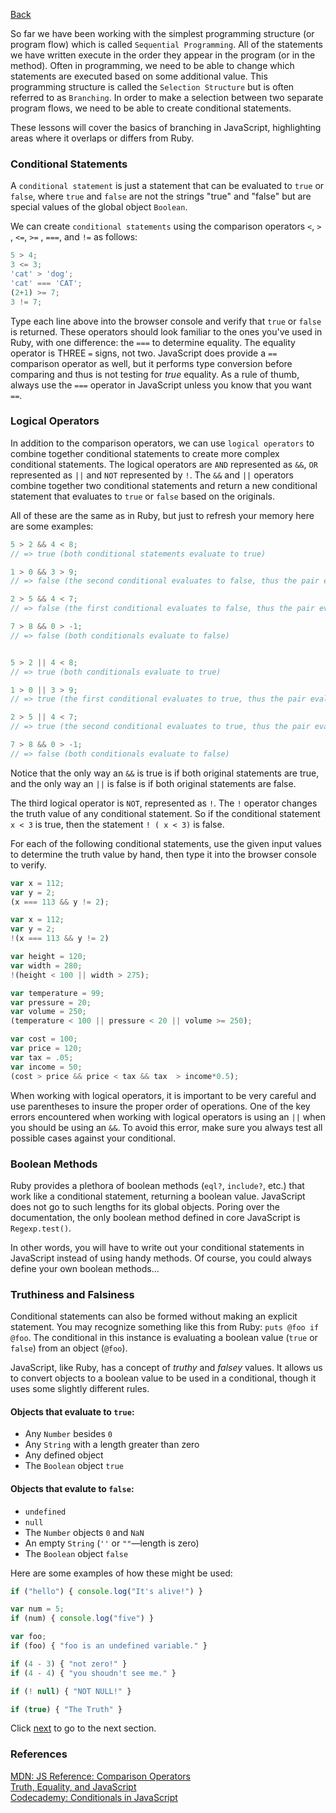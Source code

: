 [Back](6_built_in_methods.md)

So far we have been working with the simplest programming structure (or program flow) which is called `Sequential Programming`.  All of the statements we have written execute in the order they appear in the program (or in the method).  Often in programming, we need to be able to change which statements are executed based on some additional value.  This programming structure is called the `Selection Structure` but is often referred to as `Branching`.  In order to make a selection between two separate program flows, we need to be able to create conditional statements.

These lessons will cover the basics of branching in JavaScript, highlighting areas where it overlaps or differs from Ruby.

### Conditional Statements

A `conditional statement` is just a statement that can be evaluated to `true` or `false`, where `true` and `false` are not the strings "true" and "false" but are special values of the global object `Boolean`.

We can create `conditional statements` using the comparison operators `<`, `>` , `<=`, `>=` , `===`, and `!=` as follows:

```javascript
5 > 4;
3 <= 3;
'cat' > 'dog';
'cat' === 'CAT';
(2+1) >= 7;
3 != 7;
```

Type each line above into the browser console and verify that `true` or `false` is returned.  These operators should look familiar to the ones you've used in Ruby, with one difference: the `===` to determine equality. The equality operator is THREE `=` signs, not two.  JavaScript does provide a `==` comparison operator as well, but it performs type conversion before comparing and thus is not testing for *true* equality.  As a rule of thumb, always use the `===` operator in JavaScript unless you know that you want `==`. 

### Logical Operators

In addition to the comparison operators, we can use `logical operators` to combine together conditional statements to  create more complex conditional statements.  The logical operators are `AND` represented as `&&`, `OR` represented as `||` and `NOT` represented by `!`.  The `&&` and `||` operators combine together two conditional statements and return a new conditional statement that evaluates to `true` or `false` based on the originals.  

All of these are the same as in Ruby, but just to refresh your memory here are some examples:

```javascript
5 > 2 && 4 < 8; 
// => true (both conditional statements evaluate to true)

1 > 0 && 3 > 9; 
// => false (the second conditional evaluates to false, thus the pair evaluates to false)

2 > 5 && 4 < 7;
// => false (the first conditional evaluates to false, thus the pair evaluates to false)

7 > 8 && 0 > -1;
// => false (both conditionals evaluate to false)


5 > 2 || 4 < 8;
// => true (both conditionals evaluate to true)

1 > 0 || 3 > 9; 
// => true (the first conditional evaluates to true, thus the pair evaluates to true)

2 > 5 || 4 < 7;
// => true (the second conditional evaluates to true, thus the pair evaluates to true)

7 > 8 && 0 > -1;
// => false (both conditionals evaluate to false)
```

Notice that the only way an `&&` is true is if both original statements are true, and the only way an `||` is false is if both original statements are false. 

The third logical operator is `NOT`, represented as `!`.  The `!` operator changes the truth value of any conditional statement.  So if the conditional statement `x < 3` is true, then the statement `! ( x < 3)` is false.

For each of the following conditional statements, use the given input values to determine the truth value by hand, then type it into the browser console to verify.  

```javascript
var x = 112;
var y = 2;
(x === 113 && y != 2);

var x = 112;
var y = 2;
!(x === 113 && y != 2)

var height = 120;
var width = 280;
!(height < 100 || width > 275);

var temperature = 99;
var pressure = 20;
var volume = 250;
(temperature < 100 || pressure < 20 || volume >= 250);

var cost = 100;
var price = 120;
var tax = .05;
var income = 50;
(cost > price && price < tax && tax  > income*0.5);
```

When working with logical operators, it is important to be very careful and use parentheses to insure the proper order of operations. One of the key errors encountered when working with logical operators is using an `||` when you should be using an `&&`.  To avoid this error, make sure you always test all possible cases against your conditional.

### Boolean Methods

Ruby provides a plethora of boolean methods (`eql?`, `include?`, etc.) that work like a conditional statement, returning a boolean value. JavaScript does not go to such lengths for its global objects. Poring over the documentation, the only boolean method defined in core JavaScript is `Regexp.test()`.

In other words, you will have to write out your conditional statements in JavaScript instead of using handy methods. Of course, you could always define your own boolean methods...

### Truthiness and Falsiness

Conditional statements can also be formed without making an explicit statement.  You may recognize something like this from Ruby: `puts @foo if @foo`. The conditional in this instance is evaluating a boolean value (`true` or `false`) from an object (`@foo`).

JavaScript, like Ruby, has a concept of *truthy* and *falsey* values. It allows us to convert objects to a boolean value to be used in a conditional, though it uses some slightly different rules.

#### Objects that evaluate to `true`:

* Any `Number` besides `0`
* Any `String` with a length greater than zero
* Any defined object
* The `Boolean` object `true`

#### Objects that evalute to `false`:

* `undefined`
* `null`
* The `Number` objects `0` and `NaN`
* An empty `String` (`''` or `""`&mdash;length is zero)
* The `Boolean` object `false`

Here are some examples of how these might be used:

```javascript
if ("hello") { console.log("It's alive!") }

var num = 5;
if (num) { console.log("five") }

var foo;
if (foo) { "foo is an undefined variable." }

if (4 - 3) { "not zero!" }
if (4 - 4) { "you shoudn't see me." }

if (! null) { "NOT NULL!" }

if (true) { "The Truth" }
```

Click [next](8_if_statements.md) to go to the next section.

### References

[MDN: JS Reference: Comparison Operators](https://developer.mozilla.org/en/JavaScript/Reference/Operators/Comparison_Operators)<br>
[Truth, Equality, and JavaScript](http://javascriptweblog.wordpress.com/2011/02/07/truth-equality-and-javascript/)<br>
[Codecademy: Conditionals in JavaScript](http://www.codecademy.com/courses/conditionals-in-javascript)